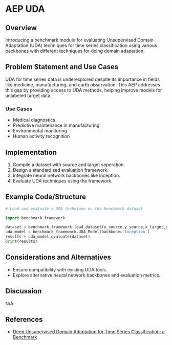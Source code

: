 # AEP UDA

## Overview

Introducing a benchmark module for evaluating Unsupervised Domain Adaptation (UDA) techniques for time series classification using various backbones with different techniques for doing domain adaptation.

## Problem Statement and Use Cases

UDA for time series data is underexplored despite its importance in fields like medicine, manufacturing, and earth observation. This AEP addresses this gap by providing access to UDA methods, helping improve models for unlabeled target data.

### Use Cases
- Medical diagnostics
- Predictive maintenance in manufacturing
- Environmental monitoring
- Human activity recognition

## Implementation

1. Compile a dataset with source and target seperation.
2. Design a standardized evaluation framework.
3. Integrate neural network backbones like Inception.
4. Evaluate UDA techniques using the framework.

## Example Code/Structure

```python
# Load and evaluate a UDA technique on the benchmark dataset

import benchmark_framework

dataset = benchmark_framework.load_dataset(x_source,y_source,x_target,y_target)
uda_model = benchmark_framework.UDA_Model(backbone='Inception')
results = uda_model.evaluate(dataset)
print(results)
```

## Considerations and Alternatives

- Ensure compatibility with existing UDA tools.
- Explore alternative neural network backbones and evaluation metrics.

## Discussion

N/A

## References

- [Deep Unsupervised Domain Adaptation for Time Series Classification: a Benchmark](https://arxiv.org/abs/2312.09857)